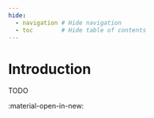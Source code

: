 ```yaml
---
hide:
  - navigation # Hide navigation
  - toc        # Hide table of contents
---
```

# Introduction

TODO

:material-open-in-new:
